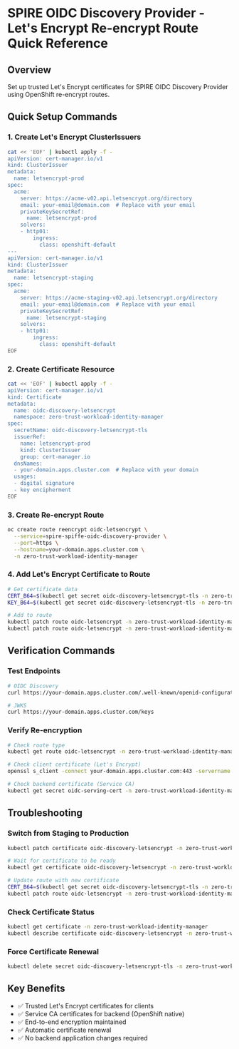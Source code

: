 # SPIRE OIDC Discovery Provider - Let's Encrypt Re-encrypt Route Quick Reference

## Overview
Set up trusted Let's Encrypt certificates for SPIRE OIDC Discovery Provider using OpenShift re-encrypt routes.

## Quick Setup Commands

### 1. Create Let's Encrypt ClusterIssuers
```bash
cat << 'EOF' | kubectl apply -f -
apiVersion: cert-manager.io/v1
kind: ClusterIssuer
metadata:
  name: letsencrypt-prod
spec:
  acme:
    server: https://acme-v02.api.letsencrypt.org/directory
    email: your-email@domain.com  # Replace with your email
    privateKeySecretRef:
      name: letsencrypt-prod
    solvers:
    - http01:
        ingress:
          class: openshift-default
---
apiVersion: cert-manager.io/v1
kind: ClusterIssuer
metadata:
  name: letsencrypt-staging
spec:
  acme:
    server: https://acme-staging-v02.api.letsencrypt.org/directory
    email: your-email@domain.com  # Replace with your email
    privateKeySecretRef:
      name: letsencrypt-staging
    solvers:
    - http01:
        ingress:
          class: openshift-default
EOF
```

### 2. Create Certificate Resource
```bash
cat << 'EOF' | kubectl apply -f -
apiVersion: cert-manager.io/v1
kind: Certificate
metadata:
  name: oidc-discovery-letsencrypt
  namespace: zero-trust-workload-identity-manager
spec:
  secretName: oidc-discovery-letsencrypt-tls
  issuerRef:
    name: letsencrypt-prod
    kind: ClusterIssuer
    group: cert-manager.io
  dnsNames:
  - your-domain.apps.cluster.com  # Replace with your domain
  usages:
  - digital signature
  - key encipherment
EOF
```

### 3. Create Re-encrypt Route
```bash
oc create route reencrypt oidc-letsencrypt \
  --service=spire-spiffe-oidc-discovery-provider \
  --port=https \
  --hostname=your-domain.apps.cluster.com \
  -n zero-trust-workload-identity-manager
```

### 4. Add Let's Encrypt Certificate to Route
```bash
# Get certificate data
CERT_B64=$(kubectl get secret oidc-discovery-letsencrypt-tls -n zero-trust-workload-identity-manager -o jsonpath='{.data.tls\.crt}')
KEY_B64=$(kubectl get secret oidc-discovery-letsencrypt-tls -n zero-trust-workload-identity-manager -o jsonpath='{.data.tls\.key}')

# Add to route
kubectl patch route oidc-letsencrypt -n zero-trust-workload-identity-manager --type='json' -p="[{\"op\": \"add\", \"path\": \"/spec/tls/certificate\", \"value\": \"$(echo $CERT_B64 | base64 -d | awk '{printf "%s\\n", $0}')\"}]"
kubectl patch route oidc-letsencrypt -n zero-trust-workload-identity-manager --type='json' -p="[{\"op\": \"add\", \"path\": \"/spec/tls/key\", \"value\": \"$(echo $KEY_B64 | base64 -d | awk '{printf "%s\\n", $0}')\"}]"
```

## Verification Commands

### Test Endpoints
```bash
# OIDC Discovery
curl https://your-domain.apps.cluster.com/.well-known/openid-configuration

# JWKS
curl https://your-domain.apps.cluster.com/keys
```

### Verify Re-encryption
```bash
# Check route type
kubectl get route oidc-letsencrypt -n zero-trust-workload-identity-manager -o jsonpath='{.spec.tls.termination}'

# Check client certificate (Let's Encrypt)
openssl s_client -connect your-domain.apps.cluster.com:443 -servername your-domain.apps.cluster.com < /dev/null 2>&1 | grep -A 3 "Certificate chain"

# Check backend certificate (Service CA)
kubectl get secret oidc-serving-cert -n zero-trust-workload-identity-manager -o jsonpath='{.data.tls\.crt}' | base64 -d | openssl x509 -text -noout | grep "Issuer:"
```

## Troubleshooting

### Switch from Staging to Production
```bash
kubectl patch certificate oidc-discovery-letsencrypt -n zero-trust-workload-identity-manager --type='merge' -p='{"spec":{"issuerRef":{"name":"letsencrypt-prod"}}}'

# Wait for certificate to be ready
kubectl get certificate oidc-discovery-letsencrypt -n zero-trust-workload-identity-manager -w

# Update route with new certificate
CERT_B64=$(kubectl get secret oidc-discovery-letsencrypt-tls -n zero-trust-workload-identity-manager -o jsonpath='{.data.tls\.crt}')
kubectl patch route oidc-letsencrypt -n zero-trust-workload-identity-manager --type='json' -p="[{\"op\": \"replace\", \"path\": \"/spec/tls/certificate\", \"value\": \"$(echo $CERT_B64 | base64 -d | awk '{printf "%s\\n", $0}')\"}]"
```

### Check Certificate Status
```bash
kubectl get certificate -n zero-trust-workload-identity-manager
kubectl describe certificate oidc-discovery-letsencrypt -n zero-trust-workload-identity-manager
```

### Force Certificate Renewal
```bash
kubectl delete secret oidc-discovery-letsencrypt-tls -n zero-trust-workload-identity-manager
```

## Key Benefits
- ✅ Trusted Let's Encrypt certificates for clients
- ✅ Service CA certificates for backend (OpenShift native)
- ✅ End-to-end encryption maintained
- ✅ Automatic certificate renewal
- ✅ No backend application changes required 